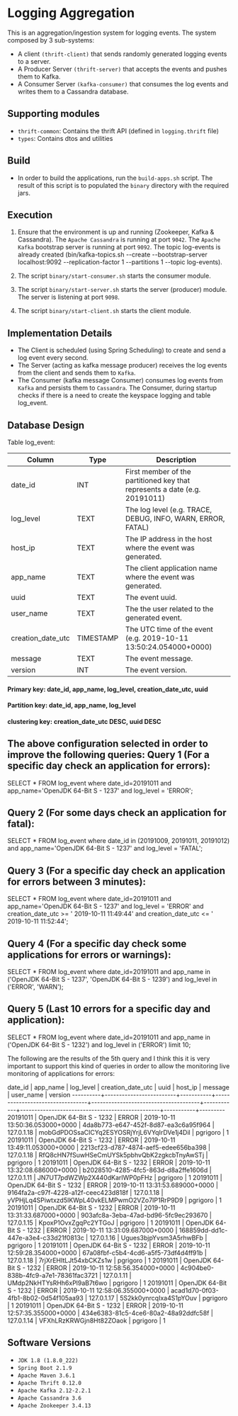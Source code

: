 Logging Aggregation
===================


This is an aggregation/ingestion system for logging events. 
The system composed by 3 sub-systems:
  * A client `(thrift-client)` that sends randomly generated logging events to a server.
  * A Producer Server `(thrift-server)` that accepts the events and pushes them to Kafka.
  * A Consumer Server `(kafka-consumer)` that consumes the log events and writes them to a Cassandra database.


Supporting modules
----------------
  * `thrift-common`: Contains the thrift API (defined in `logging.thrift` file)
  * `types`: Contains dtos and utilities


Build
----------------
* In order to build the applications, run the `build-apps.sh` script. The result of this script is to populated the `binary` directory with the required jars.


Execution
----------------
1. Ensure that the environment is up and running (Zookeeper, Kafka & Cassandra).
The `Apache Cassandra` is running at port `9042`.
The `Apache Kafka` bootstrap server is running at port `9092`.
The topic log-events is already created (bin/kafka-topics.sh --create --bootstrap-server localhost:9092 --replication-factor 1 --partitions 1 --topic log-events).

2. The script `binary/start-consumer.sh` starts the consumer module.

3. The script `binary/start-server.sh` starts the server (producer) module. The server is listening at port `9098`.

4. The script `binary/start-client.sh` starts the client module.


Implementation Details
----------------------
* The Client is scheduled (using Spring Scheduling) to create and send a log event every second.  
* The Server (acting as kafka message producer) receives the log events from the client and sends them to `Kafka`.
* The Consumer (kafka message Consumer) consumes log events from `Kafka` and persists them to `Cassandra`. The Consumer, during startup checks if there is a need to create the keyspace logging and table log_event.


Database Design
----------------------
Table log_event:

|Column		   |Type      |Description								  |
|------------------|----------|---------------------------------------------------------------------------|
|date_id           |INT	      |First member of the partitioned key that represents a date (e.g. 20191011) |
|log_level         |TEXT      |The log level (e.g. TRACE, DEBUG, INFO, WARN, ERROR, FATAL)                |
|host_ip           |TEXT      |The IP address in the host where the event was generated.                  |
|app_name          |TEXT      |The client application name where the event was generated.                 |
|uuid              |TEXT      |The event uuid.							          |
|user_name         |TEXT      |The the user related to the generated event.			          |
|creation_date_utc |TIMESTAMP |The UTC time of the event (e.g. 2019-10-11 13:50:24.054000+0000)           |
|message           |TEXT      |The event message.							  |
|version           |INT       |The event version.							  |

#### Primary key: date_id, app_name, log_level, creation_date_utc, uuid
#### Partition key: date_id, app_name, log_level
#### clustering key: creation_date_utc DESC, uuid DESC

The above configuration selected in order to improve the following queries:
Query 1 (For a specific day check an application for errors):
----------------------
SELECT * FROM log_event where date_id=20191011 and app_name='OpenJDK 64-Bit S - 1237' and log_level = 'ERROR';

Query 2 (For some days check an application for fatal):
----------------------
SELECT * FROM log_event where date_id in (20191009, 20191011, 20191012) and app_name='OpenJDK 64-Bit S - 1237' and log_level = 'FATAL';

Query 3 (For a specific day check an application for errors between 3 minutes):
----------------------
SELECT * FROM log_event where date_id=20191011 and app_name='OpenJDK 64-Bit S - 1237' and log_level = 'ERROR'
	and creation_date_utc >= ' 2019-10-11 11:49:44' and creation_date_utc <= ' 2019-10-11 11:52:44';

Query 4 (For a specific day check some applications for errors or warnings):
----------------------
SELECT * FROM log_event where date_id=20191011 and app_name in ('OpenJDK 64-Bit S - 1237', 'OpenJDK 64-Bit S - 1239')
	and log_level in ('ERROR', 'WARN'); 
 
Query 5 (Last 10 errors for a specific day and application):
----------------------
SELECT * FROM log_event where date_id=20191011 and app_name in ('OpenJDK 64-Bit S - 1232')  and log_level in ('ERROR') limit 10;

The following are the results of the 5th query and I think this it is very important to support this kind of queries in order to allow 
the monitoring live monitoring of applications for errors:

 date_id  | app_name                | log_level | creation_date_utc               | uuid                                 | host_ip    | message                                         | user_name | version
----------+-------------------------+-----------+---------------------------------+--------------------------------------+------------+-------------------------------------------------+-----------+---------
 20191011 | OpenJDK 64-Bit S - 1232 |     ERROR | 2019-10-11 13:50:36.053000+0000 | 4da8b773-e647-452f-8d87-ea3c6a95f964 | 127.0.1.18 |     mobGdPDOSsaCICYq2ESYOSRjYrjL6VYqIrDVe1j4Dil |  pgrigoro |       1
 20191011 | OpenJDK 64-Bit S - 1232 |     ERROR | 2019-10-11 13:49:11.053000+0000 | 2213cf23-d787-4874-aef5-edee656ba398 | 127.0.1.18 |     RfQ8cHN7fSuwHSeCmUYSk5pbhvQbK2zgkcbTnyAwSTj |  pgrigoro |       1
 20191011 | OpenJDK 64-Bit S - 1232 |     ERROR | 2019-10-11 13:32:08.686000+0000 | b2028510-4285-4fc5-863d-d8a2ffe1606d | 127.0.1.11 |                   JN7UT7pdWZWp2X440dKarIWP0pFHz |  pgrigoro |       1
 20191011 | OpenJDK 64-Bit S - 1232 |     ERROR | 2019-10-11 13:31:53.689000+0000 | 9164fa2a-c97f-4228-a12f-ceec423d818f | 127.0.1.18 | yVPHjLq4SPiwtxzd5IKWpL40vkELMPwmO2VZo7IP1RrP9D9 |  pgrigoro |       1
 20191011 | OpenJDK 64-Bit S - 1232 |     ERROR | 2019-10-11 13:31:33.687000+0000 | 903afc8a-3eba-47ad-bd96-5fc9ec293670 | 127.0.1.15 |                            KpoxP1OvxZgqPc2YTGoJ |  pgrigoro |       1
 20191011 | OpenJDK 64-Bit S - 1232 |     ERROR | 2019-10-11 13:31:09.687000+0000 | 168859dd-dd1c-447e-a3e4-c33d21f0813c | 127.0.1.16 |                          Ugues3bjpYvsm3A5rhwBFb |  pgrigoro |       1
 20191011 | OpenJDK 64-Bit S - 1232 |     ERROR | 2019-10-11 12:59:28.354000+0000 | 67a08fbf-c5b4-4cd6-a5f5-73df4d4ff91b | 127.0.1.18 |                          7rjXrEHItLJt54xbCKZs1w |  pgrigoro |       1
 20191011 | OpenJDK 64-Bit S - 1232 |     ERROR | 2019-10-11 12:58:56.354000+0000 | 4c904be0-838b-4fc9-a7e1-78361fac3721 | 127.0.1.11 |                      UMdp2NkHTYsRHh6xPl9aB7t6wo |  pgrigoro |       1
 20191011 | OpenJDK 64-Bit S - 1232 |     ERROR | 2019-10-11 12:58:06.355000+0000 | acad1d70-0f03-4fb1-8b02-0d54f105aa93 | 127.0.1.17 |                          5S2kk0ynrcqIxa4S1pYOuv |  pgrigoro |       1
 20191011 | OpenJDK 64-Bit S - 1232 |     ERROR | 2019-10-11 12:57:35.355000+0000 | 434e6383-81c5-4ce6-80a2-48a92ddfc58f | 127.0.1.14 |                         VFXhLRzKRWGjn8Ht82ZOaok |  pgrigoro |       1

Software Versions
----------------------
* `JDK 1.8 (1.8.0_222)`
* `Spring Boot 2.1.9`
* `Apache Maven 3.6.1`
* `Apache Thrift 0.12.0`
* `Apache Kafka 2.12-2.2.1`
* `Apache Cassandra 3.6`
* `Apache Zookeeper 3.4.13`
